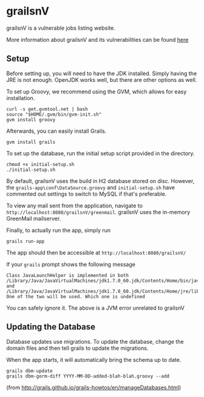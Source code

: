 grailsnV
==========

grailsnV is a vulnerable jobs listing website.

More information about grailsnV and its vulnerabilities can be found [here](https://github.com/nVisium/grailsnV/wiki)

Setup
-----

Before setting up, you will need to have the JDK installed. Simply having the JRE is not enough. OpenJDK works well, but there
are other options as well.

To set up Groovy, we recommend using the GVM, which allows for easy installation.

    curl -s get.gvmtool.net | bash
    source "$HOME/.gvm/bin/gvm-init.sh"
    gvm install groovy
    
Afterwards, you can easily install Grails.

    gvm install grails

To set up the database, run the initial setup script provided in the directory.

    chmod +x initial-setup.sh
    ./initial-setup.sh

By default, grailsnV uses the build in H2 database stored on disc. However, the ```grails-app\conf\DataSource.groovy``` and ```initial-setup.sh``` have commented out settings to switch to MySQL if that's preferable.

To view any mail sent from the application, navigate to ```http://localhost:8080/grailsnV/greenmail```. grailsnV uses the in-memory GreenMail mailserver.

Finally, to actually run the app, simply run

    grails run-app
    
The app should then be accessible at ```http://localhost:8080/grailsnV/```

If your ```grails``` prompt shows the following message

    Class JavaLaunchHelper is implemented in both /Library/Java/JavaVirtualMachines/jdk1.7.0_60.jdk/Contents/Home/bin/java and /Library/Java/JavaVirtualMachines/jdk1.7.0_60.jdk/Contents/Home/jre/lib/libinstrument.dylib. One of the two will be used. Which one is undefined

You can safely ignore it. The above is a JVM error unrelated to grailsnV

Updating the Database
---------------------

Database updates use migrations. To update the database, change the domain files and then tell grails to update the migrations.

When the app starts, it will automatically bring the schema up to date.

    grails dbm-update
    grails dbm-gorm-diff YYYY-MM-DD-added-blah-blah.groovy --add
    
(from http://grails.github.io/grails-howtos/en/manageDatabases.html)